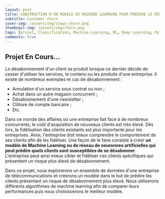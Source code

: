 ```yaml
---
layout: post
title: CONSTRUCTION D'UN MODELE DE MACHINE LEARNING POUR PRÉDIRE LE DÉSABONNEMENT DES CLIENTS D'UNE ENTREPRISE DE TELECOMMUNICATION
subtitle: Customer churn
cover-img: /assets/img/stops-churn.png
thumbnail-img: /assets/img/churn.png
tags: [projet, Classification, Machine Learning, ML, Deep Learning, Python ,Pytorch ]
comments: true
---
```


## Projet En Cours...

Le désabonnement d'un client se produit lorsque ce dernier décide de cesser d'utiliser les services,
le contenu ou les produits d'une entreprise. Il existe de nombreux exemples et cas de désabonnement :

* Annulation d'un service sous contrat ou non ;
* Achat dans un autre magasin concurrent ;       
* Désabonnement d'une newsletter ;       
* Clôture de compte bancaire ;          
* Etc.          

Dans ce monde des affaires où une entreprise fait face à de nombreux concurrents, le coût d'acquisition 
de nouveaux clients est très élevé. Dès lors, la fidélisation des clients existants est plus importante 
pour les entreprises. Ainsi, l'entreprise doit mieux comprendre le comportement de ses clients afin de les fidéliser.
Une façon de le faire consiste à créer **un modèle de Machine Learning ou de réseau de neuronnes artificielles qui 
peut prédire quels clients sont susceptibles de se désabonner**. L'entreprise peut ainsi mieux cibler et fidéliser 
ces clients spécifiques qui présentent un risque plus élevé de désabonnement.  

Dans ce projet, nous explorerons un ensemble de données d'une entreprise de télécommunications et créerons un modèle 
dans le but de prédire les clients présentant un risque de désabonnement plus élevé. Nous utiliserons différents algorithmes
de machine learning afin de comparer leurs performances puis nous choisisserons le meilleur modèle. 
